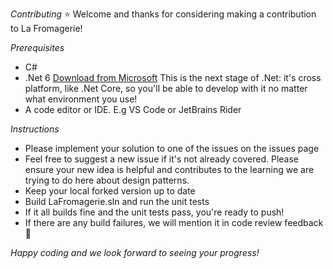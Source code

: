 _Contributing_ :star:
Welcome and thanks for considering making a contribution to La Fromagerie!

*Prerequisites*
- C#
- .Net 6 [Download from Microsoft](https://dotnet.microsoft.com/download/dotnet/6.0) This is the next stage of .Net: it's cross platform, like .Net Core, so you'll be able to develop with it no matter what environment you use!
- A code editor or IDE. E.g VS Code or JetBrains Rider

*Instructions*
- Please implement your solution to one of the issues on the issues page
- Feel free to suggest a new issue if it's not already covered. Please ensure your new idea is helpful and contributes to the learning we are trying to do here about design patterns.
- Keep your local forked version up to date
- Build LaFromagerie.sln and run the unit tests
- If it all builds fine and the unit tests pass, you're ready to push!
- If there are any build failures, we will mention it in code review feedback :rocket:

_Happy coding and we look forward to seeing your progress!_